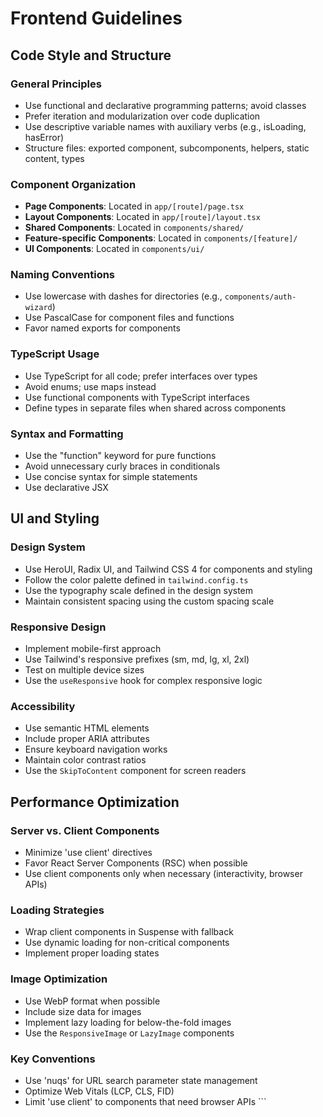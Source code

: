 # Frontend Guidelines

## Code Style and Structure

### General Principles
- Use functional and declarative programming patterns; avoid classes
- Prefer iteration and modularization over code duplication
- Use descriptive variable names with auxiliary verbs (e.g., isLoading, hasError)
- Structure files: exported component, subcomponents, helpers, static content, types

### Component Organization
- **Page Components**: Located in `app/[route]/page.tsx`
- **Layout Components**: Located in `app/[route]/layout.tsx`
- **Shared Components**: Located in `components/shared/`
- **Feature-specific Components**: Located in `components/[feature]/`
- **UI Components**: Located in `components/ui/`

### Naming Conventions
- Use lowercase with dashes for directories (e.g., `components/auth-wizard`)
- Use PascalCase for component files and functions
- Favor named exports for components

### TypeScript Usage
- Use TypeScript for all code; prefer interfaces over types
- Avoid enums; use maps instead
- Use functional components with TypeScript interfaces
- Define types in separate files when shared across components

### Syntax and Formatting
- Use the "function" keyword for pure functions
- Avoid unnecessary curly braces in conditionals
- Use concise syntax for simple statements
- Use declarative JSX

## UI and Styling

### Design System
- Use HeroUI, Radix UI, and Tailwind CSS 4 for components and styling
- Follow the color palette defined in `tailwind.config.ts`
- Use the typography scale defined in the design system
- Maintain consistent spacing using the custom spacing scale

### Responsive Design
- Implement mobile-first approach
- Use Tailwind's responsive prefixes (sm, md, lg, xl, 2xl)
- Test on multiple device sizes
- Use the `useResponsive` hook for complex responsive logic

### Accessibility
- Use semantic HTML elements
- Include proper ARIA attributes
- Ensure keyboard navigation works
- Maintain color contrast ratios
- Use the `SkipToContent` component for screen readers

## Performance Optimization

### Server vs. Client Components
- Minimize 'use client' directives
- Favor React Server Components (RSC) when possible
- Use client components only when necessary (interactivity, browser APIs)

### Loading Strategies
- Wrap client components in Suspense with fallback
- Use dynamic loading for non-critical components
- Implement proper loading states

### Image Optimization
- Use WebP format when possible
- Include size data for images
- Implement lazy loading for below-the-fold images
- Use the `ResponsiveImage` or `LazyImage` components

### Key Conventions
- Use 'nuqs' for URL search parameter state management
- Optimize Web Vitals (LCP, CLS, FID)
- Limit 'use client' to components that need browser APIs
\`\`\`
